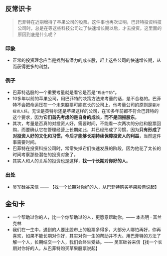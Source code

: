 
## 反常识卡
> 巴菲特在近期增持了苹果公司的股票。这件事也再次证明，巴菲特投资科技公司时，总是在等这些科技公司过了快速增长期以后，才去投资。这里面的原因到底是什么呢？

### 印象
- 正常的投资理念应当是找到有潜力的成长股，赶上这些公司的快速增长期，从而获得更多的利益。

### 例子
- 巴菲特选股的一个重要考量就是看它是否是`“现金牛奶”`。
- 10多年以前的苹果公司，用巴菲特的决策方法来考量的话，是不合格的。巴菲特不会把命运压在一个未来股票可能疯长的公司上，他考量公司的原则是`要对投资人好`。无论是英特尔还是苹果这样的公司，在10多年前都不符合巴菲特的这个要求，因为**它们首先考虑的是自身的成长，而不是回报股东**。
- 其次，考量是否真的对投资人好，需要时间，不能看一次两次的分红和股票回购，而要确认它在管理经营上长期如此，并已经形成了习惯，因为**只有形成了对投资人好的文化和习惯，今后才能够长期持续保障投资人的利益**，当然这件事需要时间。
- 巴菲特在投资科技公司时，常常失掉它们快速发展的阶段，因为他花了太长的时间考察那些潜在的投资对象了。
- 其实人和人的关系的投资也是这样，**找一个长期对你好的人**。

### 出处
- 吴军硅谷来信 —— 【找一个长期对你好的人，从巴菲特购买苹果股票说起】

## 金句卡
- 一个帮助过你的人，比一个你帮助过的人，更愿意帮助你。—— 本杰明 · 富兰克林
- 我们在一生中，遇到的人要比股市上的股票多得多，大部分人哪怕再好，你再喜欢，如果不能长期对你好，其实对你一生的帮助并不大。用巴菲特的方法了解一个人，长期结交一个人，我们会终生受益。—— 吴军硅谷来信【找一个长期对你好的人，从巴菲特购买苹果股票说起】